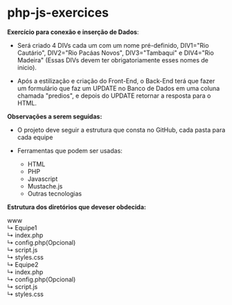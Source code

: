 # php-js-exercices

**Exercício para conexão e inserção de Dados**:
- <p>Será criado 4 DIVs cada um com um nome pré-definido, DIV1="Rio Cautário", DIV2="Rio Pacáas Novos", DIV3="Tambaqui" e DIV4="Rio Madeira" (Essas DIVs devem ter obrigatoriamente esses nomes de inicio).</p>
- <p>Após a estilização e criação do Front-End, o Back-End terá que fazer um formulário que faz um UPDATE no Banco de Dados em uma coluna chamada "predios", e depois do UPDATE retornar a resposta para o HTML.</p>

**Observações a serem seguidas:**
- <p>O projeto deve seguir a estrutura que consta no GitHub, cada pasta para cada equipe</p>
- <p>Ferramentas que podem ser usadas:</p>

  - HTML
  - PHP
  - Javascript
  - Mustache.js
  - Outras tecnologias

**<p>Estrutura dos diretórios que deveser obdecida:</p>**


www \
  ↳ Equipe1 \
          ↳ index.php \
          ↳ config.php(Opcional) \
          ↳ script.js \
          ↳ styles.css \
  ↳ Equipe2 \
          ↳ index.php \
          ↳ config.php(Opcional) \
          ↳ script.js \
          ↳ styles.css 
